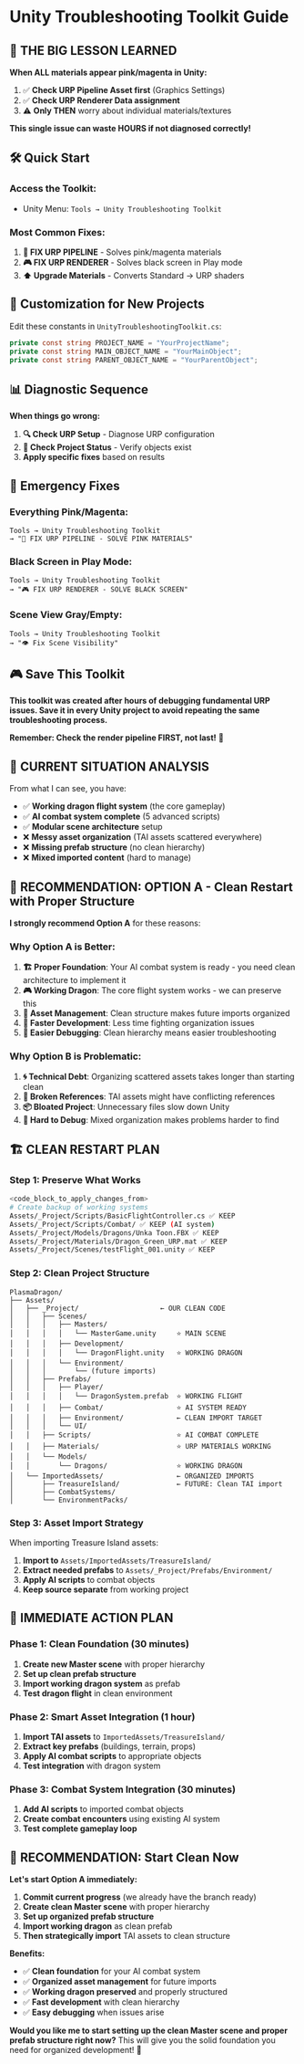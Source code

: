 # Unity Troubleshooting Toolkit Guide

## 🚨 **THE BIG LESSON LEARNED**

**When ALL materials appear pink/magenta in Unity:**
1. ✅ **Check URP Pipeline Asset first** (Graphics Settings)
2. ✅ **Check URP Renderer Data assignment**  
3. ⚠️ **Only THEN** worry about individual materials/textures

**This single issue can waste HOURS if not diagnosed correctly!**

## 🛠️ **Quick Start**

### **Access the Toolkit:**
- Unity Menu: `Tools → Unity Troubleshooting Toolkit`

### **Most Common Fixes:**
1. **🔧 FIX URP PIPELINE** - Solves pink/magenta materials
2. **🎮 FIX URP RENDERER** - Solves black screen in Play mode
3. **⬆️ Upgrade Materials** - Converts Standard → URP shaders

## 🎯 **Customization for New Projects**

Edit these constants in `UnityTroubleshootingToolkit.cs`:

```csharp
private const string PROJECT_NAME = "YourProjectName";
private const string MAIN_OBJECT_NAME = "YourMainObject"; 
private const string PARENT_OBJECT_NAME = "YourParentObject";
```

## 📊 **Diagnostic Sequence**

**When things go wrong:**
1. **🔍 Check URP Setup** - Diagnose URP configuration
2. **🎯 Check Project Status** - Verify objects exist
3. **Apply specific fixes** based on results

## 🚨 **Emergency Fixes**

### **Everything Pink/Magenta:**
```
Tools → Unity Troubleshooting Toolkit
→ "🔧 FIX URP PIPELINE - SOLVE PINK MATERIALS"
```

### **Black Screen in Play Mode:**
```
Tools → Unity Troubleshooting Toolkit  
→ "🎮 FIX URP RENDERER - SOLVE BLACK SCREEN"
```

### **Scene View Gray/Empty:**
```
Tools → Unity Troubleshooting Toolkit
→ "👁️ Fix Scene Visibility"
```

## 🎮 **Save This Toolkit**

**This toolkit was created after hours of debugging fundamental URP issues. Save it in every Unity project to avoid repeating the same troubleshooting process.**

**Remember: Check the render pipeline FIRST, not last!** 🎯 

## 🎯 **CURRENT SITUATION ANALYSIS**

From what I can see, you have:
- ✅ **Working dragon flight system** (the core gameplay)
- ✅ **AI combat system complete** (5 advanced scripts)
- ✅ **Modular scene architecture** setup
- ❌ **Messy asset organization** (TAI assets scattered everywhere)
- ❌ **Missing prefab structure** (no clean hierarchy)
- ❌ **Mixed imported content** (hard to manage)

## 🎯 **RECOMMENDATION: OPTION A - Clean Restart with Proper Structure**

**I strongly recommend Option A** for these reasons:

### **Why Option A is Better:**
1. **🏗️ Proper Foundation**: Your AI combat system is ready - you need clean architecture to implement it
2. **🎮 Working Dragon**: The core flight system works - we can preserve this
3. **📁 Asset Management**: Clean structure makes future imports organized
4. **🚀 Faster Development**: Less time fighting organization issues
5. **🔧 Easier Debugging**: Clean hierarchy means easier troubleshooting

### **Why Option B is Problematic:**
1. **🌀 Technical Debt**: Organizing scattered assets takes longer than starting clean
2. **🔗 Broken References**: TAI assets might have conflicting references
3. **📦 Bloated Project**: Unnecessary files slow down Unity
4. **🐛 Hard to Debug**: Mixed organization makes problems harder to find

## 🏗️ **CLEAN RESTART PLAN**

### **Step 1: Preserve What Works**
```bash
<code_block_to_apply_changes_from>
# Create backup of working systems
Assets/_Project/Scripts/BasicFlightController.cs ✅ KEEP
Assets/_Project/Scripts/Combat/ ✅ KEEP (AI system)
Assets/_Project/Models/Dragons/Unka Toon.FBX ✅ KEEP
Assets/_Project/Materials/Dragon_Green_URP.mat ✅ KEEP
Assets/_Project/Scenes/testFlight_001.unity ✅ KEEP
```

### **Step 2: Clean Project Structure**
```
PlasmaDragon/
├── Assets/
│   ├── _Project/                    ← OUR CLEAN CODE
│   │   ├── Scenes/
│   │   │   ├── Masters/
│   │   │   │   └── MasterGame.unity     ⭐ MAIN SCENE
│   │   │   ├── Development/
│   │   │   │   └── DragonFlight.unity   ⭐ WORKING DRAGON
│   │   │   └── Environment/
│   │   │       └── (future imports)
│   │   ├── Prefabs/
│   │   │   ├── Player/
│   │   │   │   └── DragonSystem.prefab  ⭐ WORKING FLIGHT
│   │   │   ├── Combat/                  ⭐ AI SYSTEM READY
│   │   │   ├── Environment/             ← CLEAN IMPORT TARGET
│   │   │   └── UI/
│   │   ├── Scripts/                     ⭐ AI COMBAT COMPLETE
│   │   ├── Materials/                   ⭐ URP MATERIALS WORKING
│   │   └── Models/
│   │       └── Dragons/                 ⭐ WORKING DRAGON
│   └── ImportedAssets/                  ← ORGANIZED IMPORTS
│       ├── TreasureIsland/              ← FUTURE: Clean TAI import
│       ├── CombatSystems/
│       └── EnvironmentPacks/
```

### **Step 3: Asset Import Strategy**
When importing Treasure Island assets:
1. **Import to** `Assets/ImportedAssets/TreasureIsland/`
2. **Extract needed prefabs** to `Assets/_Project/Prefabs/Environment/`
3. **Apply AI scripts** to combat objects
4. **Keep source separate** from working project

## 🎯 **IMMEDIATE ACTION PLAN**

### **Phase 1: Clean Foundation (30 minutes)**
1. **Create new Master scene** with proper hierarchy
2. **Set up clean prefab structure**
3. **Import working dragon system** as prefab
4. **Test dragon flight** in clean environment

### **Phase 2: Smart Asset Integration (1 hour)**
1. **Import TAI assets** to `ImportedAssets/TreasureIsland/`
2. **Extract key prefabs** (buildings, terrain, props)
3. **Apply AI combat scripts** to appropriate objects
4. **Test integration** with dragon system

### **Phase 3: Combat System Integration (30 minutes)**
1. **Add AI scripts** to imported combat objects
2. **Create combat encounters** using existing AI system
3. **Test complete gameplay loop**

## 🚀 **RECOMMENDATION: Start Clean Now**

**Let's start Option A immediately:**

1. **Commit current progress** (we already have the branch ready)
2. **Create clean Master scene** with proper hierarchy
3. **Set up organized prefab structure**
4. **Import working dragon** as clean prefab
5. **Then strategically import** TAI assets to clean structure

**Benefits:**
- ✅ **Clean foundation** for your AI combat system
- ✅ **Organized asset management** for future imports  
- ✅ **Working dragon preserved** and properly structured
- ✅ **Fast development** with clean hierarchy
- ✅ **Easy debugging** when issues arise

**Would you like me to start setting up the clean Master scene and proper prefab structure right now?** This will give you the solid foundation you need for organized development! 🎯 